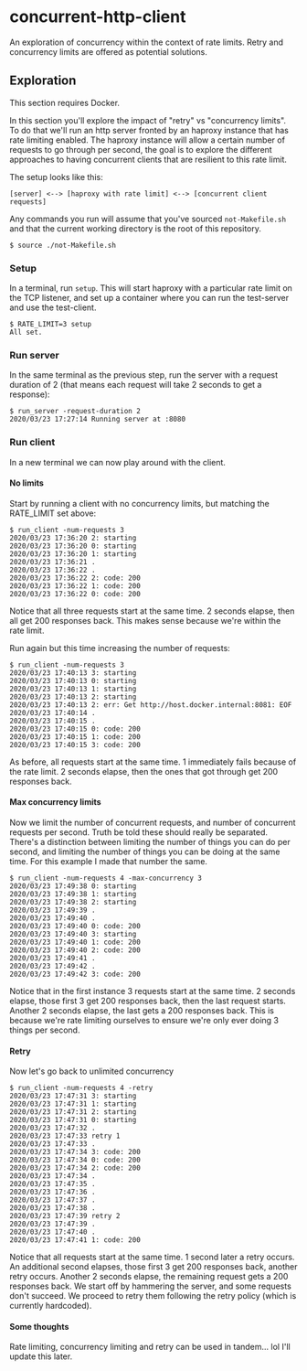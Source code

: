 # concurrent-http-client

An exploration of concurrency within the context of rate limits. Retry and concurrency limits are offered as potential solutions.

## Exploration

This section requires Docker.

In this section you'll explore the impact of "retry" vs "concurrency limits". To do that we'll run an http server fronted by an haproxy instance that has rate limiting enabled. The haproxy instance will allow a certain number of requests to go through per second, the goal is to explore the different approaches to having concurrent clients that are resilient to this rate limit.

The setup looks like this:
```
[server] <--> [haproxy with rate limit] <--> [concurrent client requests]
```

Any commands you run will assume that you've sourced `not-Makefile.sh` and that the current working directory is the root of this repository. 
```console
$ source ./not-Makefile.sh
```

### Setup

In a terminal, run `setup`. This will start haproxy with a particular rate limit on the TCP listener, and set up a container where you can run the test-server and use the test-client.
```console
$ RATE_LIMIT=3 setup
All set.
```

### Run server

In the same terminal as the previous step, run the server with a request duration of 2 (that means each request will take 2 seconds to get a response):
```console
$ run_server -request-duration 2
2020/03/23 17:27:14 Running server at :8080
```

### Run client

In a new terminal we can now play around with the client.

#### No limits

Start by running a client with no concurrency limits, but matching the RATE_LIMIT set above:
```console
$ run_client -num-requests 3
2020/03/23 17:36:20 2: starting
2020/03/23 17:36:20 0: starting
2020/03/23 17:36:20 1: starting
2020/03/23 17:36:21 .
2020/03/23 17:36:22 .
2020/03/23 17:36:22 2: code: 200
2020/03/23 17:36:22 1: code: 200
2020/03/23 17:36:22 0: code: 200
```

Notice that all three requests start at the same time. 2 seconds elapse, then all get 200 responses back. This makes sense because we're within the rate limit.

Run again but this time increasing the number of requests:
```console
$ run_client -num-requests 3
2020/03/23 17:40:13 3: starting
2020/03/23 17:40:13 0: starting
2020/03/23 17:40:13 1: starting
2020/03/23 17:40:13 2: starting
2020/03/23 17:40:13 2: err: Get http://host.docker.internal:8081: EOF
2020/03/23 17:40:14 .
2020/03/23 17:40:15 .
2020/03/23 17:40:15 0: code: 200
2020/03/23 17:40:15 1: code: 200
2020/03/23 17:40:15 3: code: 200
```

As before, all requests start at the same time. 1 immediately fails because of the rate limit. 2 seconds elapse, then the ones that got through get 200 responses back.

#### Max concurrency limits

Now we limit the number of concurrent requests, and number of concurrent requests per second. Truth be told these should really be separated. There's a distinction between limiting the number of things you can do per second, and limiting the number of things you can be doing at the same time. For this example I made that number the same.

```console
$ run_client -num-requests 4 -max-concurrency 3
2020/03/23 17:49:38 0: starting
2020/03/23 17:49:38 1: starting
2020/03/23 17:49:38 2: starting
2020/03/23 17:49:39 .
2020/03/23 17:49:40 .
2020/03/23 17:49:40 0: code: 200
2020/03/23 17:49:40 3: starting
2020/03/23 17:49:40 1: code: 200
2020/03/23 17:49:40 2: code: 200
2020/03/23 17:49:41 .
2020/03/23 17:49:42 .
2020/03/23 17:49:42 3: code: 200
```

Notice that in the first instance 3 requests start at the same time. 2 seconds elapse, those first 3 get 200 responses back, then the last request starts. Another 2 seconds elapse, the last gets a 200 responses back. This is because we're rate limiting ourselves to ensure we're only ever doing 3 things per second.

#### Retry

Now let's go back to unlimited concurrency

```console
$ run_client -num-requests 4 -retry
2020/03/23 17:47:31 3: starting
2020/03/23 17:47:31 1: starting
2020/03/23 17:47:31 2: starting
2020/03/23 17:47:31 0: starting
2020/03/23 17:47:32 .
2020/03/23 17:47:33 retry 1
2020/03/23 17:47:33 .
2020/03/23 17:47:34 3: code: 200
2020/03/23 17:47:34 0: code: 200
2020/03/23 17:47:34 2: code: 200
2020/03/23 17:47:34 .
2020/03/23 17:47:35 .
2020/03/23 17:47:36 .
2020/03/23 17:47:37 .
2020/03/23 17:47:38 .
2020/03/23 17:47:39 retry 2
2020/03/23 17:47:39 .
2020/03/23 17:47:40 .
2020/03/23 17:47:41 1: code: 200
```

Notice that all requests start at the same time. 1 second later a retry occurs. An additional second elapses, those first 3 get 200 responses back, another retry occurs. Another 2 seconds elapse, the remaining request gets a 200 responses back. We start off by hammering the server, and some requests don't succeed. We proceed to retry them following the retry policy (which is currently hardcoded).

#### Some thoughts

Rate limiting, concurrency limiting and retry can be used in tandem... lol I'll update this later.



